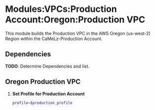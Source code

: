 # Modules:VPCs:Production Account:Oregon:Production VPC

This module builds the Production VPC in the AWS Oregon (us-west-2) Region within the CaMeLz-Production Account.

## Dependencies

**TODO**: Determine Dependencies and list.

## Oregon Production VPC

1. **Set Profile for Production Account**

    ```bash
    profile=$production_profile
    ```
